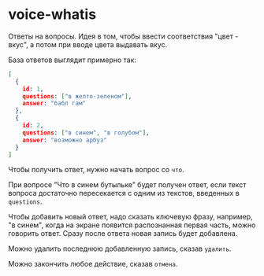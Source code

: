 # voice-whatis

Ответы на вопросы. Идея в том, чтобы ввести соответствия "цвет - вкус", а потом при вводе цвета выдавать вкус.

База ответов выглядит примерно так:
``` json
[
  {
    id: 1,
    questions: ["в желто-зеленом"],
    answer: "бабл гам"
  },
  {
    id: 2,
    questions: ["в синем", "в голубом"],
    answer: "возможно арбуз"
  }
]
```

Чтобы получить ответ, нужно начать вопрос со `что`.

При вопросе "Что в синем бутыльке" будет получен ответ, если текст вопроса достаточно пересекается с одним из текстов, введенных в `questions`.

Чтобы добавить новый ответ, надо сказать ключевую фразу, например, "в синем", когда на экране появится распознанная первая часть, можно говорить ответ. Сразу после ответа новая запись будет добавлена.

Можно удалить последнюю добавленную запись, сказав `удалить`.

Можно закончить любое действие, сказав `отмена`.
